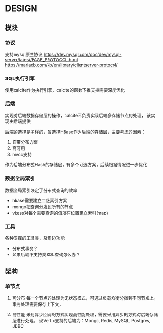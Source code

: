 
# DESIGN

## 模块

### 协议

支持mysql原生协议
https://dev.mysql.com/doc/dev/mysql-server/latest/PAGE_PROTOCOL.html
https://mariadb.com/kb/en/library/clientserver-protocol/

### SQL执行引擎

使用calcite作为执行引擎，calcite的函数下推支持需要深度优化

### 后端

实现对后端数据存储层的操作，calcite不负责实现后端多存储节点的处理，
该实现由后端提供

后端的选择是多样的，暂选择HBase作为后端的存储层，主要考虑的因素：
1. 自带分布方案
2. 高可用
3. mvcc支持

作为后端分布式Hash的存储层，有多个可选方案，后续根据情况进一步优化

### 数据全局索引

数据全局索引决定了分布式查询的效率
- hbase需要建立二级索引方案
- mongo把查询分发到所有的节点
- vitess对每个需要查询的值所在位置建立索引(map)

### 工具

各种支撑的工具类，及周边功能
- 分布式事务？
- 如果后端不支持类SQL查询怎么办？

## 架构

### 单节点

1. 可分布
每一个节点的处理为无状态模式，可通过负载均衡分摊到不同节点上。
事务处理需要保存上下文，

2. 高性能
采用异步回调的方式实现高性能处理，需要采用异步的方式对后端存储层进行处理。
现Vert.x支持的后端为：Mongo, Redis, MySQL, Postgres, JDBC
